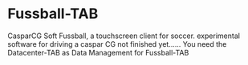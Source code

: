 # Fussball-TAB
CasparCG Soft Fussball, a touchscreen client for soccer.
experimental software for driving a caspar CG
not finished yet......
You need the Datacenter-TAB as Data Management for Fussball-TAB
